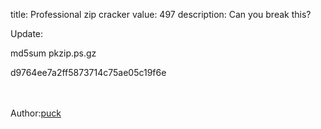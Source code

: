 title: Professional zip cracker
value: 497
description: Can you break this?

Update:

md5sum pkzip.ps.gz 

d9764ee7a2ff5873714c75ae05c19f6e


<br><br>Author:<a href="https://twitter.com/jere_pr3">puck</a></strong>